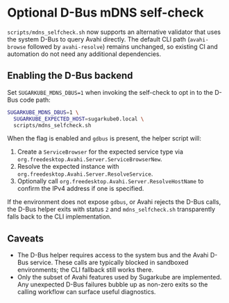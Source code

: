 # Optional D-Bus mDNS self-check

`scripts/mdns_selfcheck.sh` now supports an alternative validator that uses the
system D-Bus to query Avahi directly. The default CLI path (`avahi-browse`
followed by `avahi-resolve`) remains unchanged, so existing CI and automation do
not need any additional dependencies.

## Enabling the D-Bus backend

Set `SUGARKUBE_MDNS_DBUS=1` when invoking the self-check to opt in to the D-Bus
code path:

```bash
SUGARKUBE_MDNS_DBUS=1 \
  SUGARKUBE_EXPECTED_HOST=sugarkube0.local \
  scripts/mdns_selfcheck.sh
```

When the flag is enabled and `gdbus` is present, the helper script will:

1. Create a `ServiceBrowser` for the expected service type via
   `org.freedesktop.Avahi.Server.ServiceBrowserNew`.
2. Resolve the expected instance with
   `org.freedesktop.Avahi.Server.ResolveService`.
3. Optionally call `org.freedesktop.Avahi.Server.ResolveHostName` to confirm the
   IPv4 address if one is specified.

If the environment does not expose `gdbus`, or Avahi rejects the D-Bus calls,
the D-Bus helper exits with status `2` and `mdns_selfcheck.sh` transparently
falls back to the CLI implementation.

## Caveats

- The D-Bus helper requires access to the system bus and the Avahi D-Bus
  service. These calls are typically blocked in sandboxed environments; the CLI
  fallback still works there.
- Only the subset of Avahi features used by Sugarkube are implemented. Any
  unexpected D-Bus failures bubble up as non-zero exits so the calling workflow
  can surface useful diagnostics.
